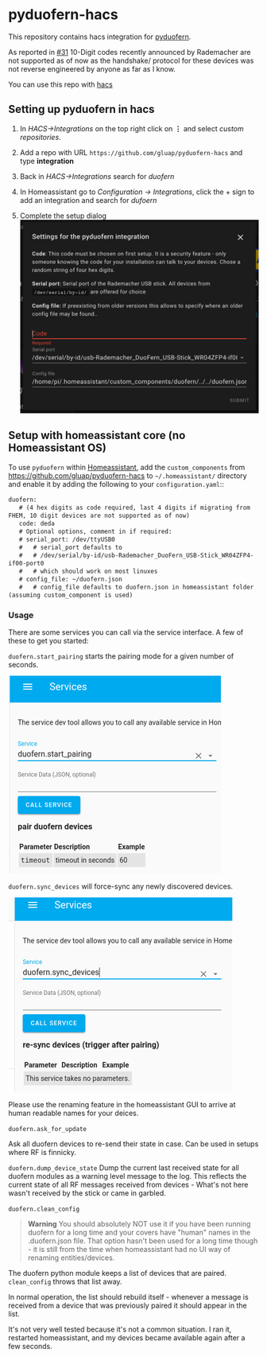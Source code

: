 pyduofern-hacs
==============

This repository contains hacs integration for [pyduofern](https://github.com/gluap/pyduofern).

As reported in [#31](https://github.com/gluap/pyduofern/issues/31) 10-Digit codes recently announced by Rademacher are not supported as of now as the handshake/
protocol for these devices was not reverse engineered by anyone as far as I know.

You can use this repo with [hacs](https://hacs.xyz)

Setting up pyduofern in hacs
----------------------------

1. In *HACS->Integrations* on the top right click on **⋮** and select *custom repositories*.

2. Add a repo with URL ``https://github.com/gluap/pyduofern-hacs`` and type **integration**

3. Back in *HACS->Integrations* search for *duofern*

4. In Homeassistant go to *Configuration -> Integrations*, click the + sign to add an integration and search for *dufoern*

5. Complete the setup dialog
![](pyduofern-configflow.png?raw=true)


Setup with homeassistant core (no Homeassistant OS)
---------------------------------------------------
To use ``pyduofern`` within [Homeassistant](https://home-assistant.io/), add the ``custom_components`` from https://github.com/gluap/pyduofern-hacs  to
``~/.homeassistant/`` directory and enable it by adding the following to your ``configuration.yaml``::

    duofern:
       # (4 hex digits as code required, last 4 digits if migrating from FHEM, 10 digit devices are not supported as of now)
       code: deda
       # Optional options, comment in if required:
       # serial_port: /dev/ttyUSB0
       #   # serial_port defaults to
       #   # /dev/serial/by-id/usb-Rademacher_DuoFern_USB-Stick_WR04ZFP4-if00-port0
       #   # which should work on most linuxes
       # config_file: ~/duofern.json
       #   # config_file defaults to duofern.json in homeassistant folder (assuming custom_component is used)

### Usage

There are some services you can call via the service interface. A few of these to get you started:

``duofern.start_pairing`` starts the pairing mode for a given number of seconds.

![Pairing](./pairing.png)

``duofern.sync_devices`` will force-sync any newly discovered devices.

![sync](./sync_devices.png)

Please use the renaming feature in the homeassistant GUI to arrive at human readable
names for your deices.

``duofern.ask_for_update``

Ask all duofern devices to re-send their state in case. Can be used in setups where RF is finnicky.

``duofern.dump_device_state``
Dump the current last received state for all duofern modules as a warning level message to the log. This reflects the current state of all RF messages received from devices - What's not here wasn't received by the stick or came in garbled.

``duofern.clean_config``
> **Warning**
> You should absolutely NOT use it if you have been running duofern for a long time and your covers have "human" names in the .duofern.json file. That option hasn't been used for a long time though - it is still from the time when homeassistant had no UI way of renaming entities/devices.

The duofern python module keeps a list of devices that are paired. ``clean_config`` throws that list away. 

In normal operation, the list should rebuild itself - whenever a message is received from a device that was previously paired it should appear in the list.

It's not very well tested because it's not a common situation. I ran it, restarted homeassistant, and my devices became available again after a few seconds.

